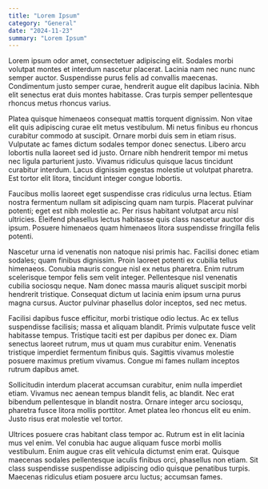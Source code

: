 ```yaml
---
title: "Lorem Ipsum"
category: "General"
date: "2024-11-23"
summary: "Lorem Ipsum"
---
```


Lorem ipsum odor amet, consectetuer adipiscing elit. Sodales morbi volutpat montes et interdum nascetur placerat. Lacinia nam nec nunc nunc semper auctor. Suspendisse purus felis ad convallis maecenas. Condimentum justo semper curae, hendrerit augue elit dapibus lacinia. Nibh elit senectus erat duis montes habitasse. Cras turpis semper pellentesque rhoncus metus rhoncus varius.

Platea quisque himenaeos consequat mattis torquent dignissim. Non vitae elit quis adipiscing curae elit metus vestibulum. Mi netus finibus eu rhoncus curabitur commodo at suscipit. Ornare morbi duis sem in etiam risus. Vulputate ac fames dictum sodales tempor donec senectus. Libero arcu lobortis nulla laoreet sed id justo. Ornare nibh hendrerit tempor mi metus nec ligula parturient justo. Vivamus ridiculus quisque lacus tincidunt curabitur interdum. Lacus dignissim egestas molestie ut volutpat pharetra. Est tortor elit litora, tincidunt integer congue lobortis.

Faucibus mollis laoreet eget suspendisse cras ridiculus urna lectus. Etiam nostra fermentum nullam sit adipiscing quam nam turpis. Placerat pulvinar potenti; eget est nibh molestie ac. Per risus habitant volutpat arcu nisl ultricies. Eleifend phasellus lectus habitasse quis class nascetur auctor dis ipsum. Posuere himenaeos quam himenaeos litora suspendisse fringilla felis potenti.

Nascetur urna id venenatis non natoque nisi primis hac. Facilisi donec etiam sodales; quam finibus dignissim. Proin laoreet potenti ex cubilia tellus himenaeos. Conubia mauris congue nisl ex netus pharetra. Enim rutrum scelerisque tempor felis sem velit integer. Pellentesque nisl venenatis cubilia sociosqu neque. Nam donec massa mauris aliquet suscipit morbi hendrerit tristique. Consequat dictum ut lacinia enim ipsum urna purus magna cursus. Auctor pulvinar phasellus dolor inceptos, sed nec metus.

Facilisi dapibus fusce efficitur, morbi tristique odio lectus. Ac ex tellus suspendisse facilisis; massa et aliquam blandit. Primis vulputate fusce velit habitasse tempus. Tristique taciti est per dapibus per donec ex. Diam senectus laoreet rutrum, mus ut quam mus curabitur enim. Venenatis tristique imperdiet fermentum finibus quis. Sagittis vivamus molestie posuere maximus pretium vivamus. Congue mi fames nullam inceptos rutrum dapibus amet.

Sollicitudin interdum placerat accumsan curabitur, enim nulla imperdiet etiam. Vivamus nec aenean tempus blandit felis, ac blandit. Nec erat bibendum pellentesque in blandit nostra. Ornare integer arcu sociosqu, pharetra fusce litora mollis porttitor. Amet platea leo rhoncus elit eu enim. Justo risus erat molestie vel tortor.

Ultrices posuere cras habitant class tempor ac. Rutrum est in elit lacinia mus vel enim. Vel conubia hac augue aliquam fusce morbi mollis vestibulum. Enim augue cras elit vehicula dictumst enim erat. Quisque maecenas sodales pellentesque iaculis finibus orci, phasellus non etiam. Sit class suspendisse suspendisse adipiscing odio quisque penatibus turpis. Maecenas ridiculus etiam posuere arcu luctus; accumsan fames.